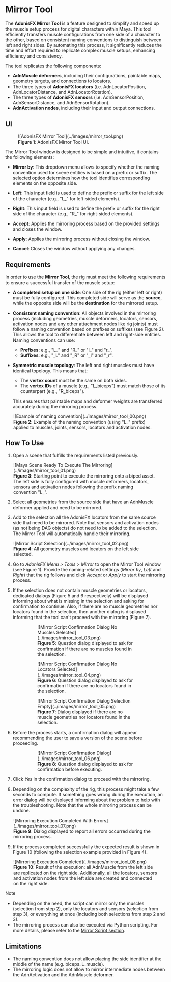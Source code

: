 # Mirror Tool

The **AdonisFX Mirror Tool** is a feature designed to simplify and speed up the muscle setup process for digital characters within Maya. This tool efficiently transfers muscle configurations from one side of a character to the other, based on consistent naming conventions to distinguish between left and right sides. By automating this process, it significantly reduces the time and effort required to replicate complex muscle setups, enhancing efficiency and consistency.​

The tool replicates the following components:​

- **AdnMuscle deformers**, including their configurations, paintable maps, geometry targets, and connections to locators.​
- The three types of **AdonisFX locators** (i.e. AdnLocatorPosition, AdnLocatorDistance, and AdnLocatorRotation).
- The three types of **AdonisFX sensors** (i.e. AdnSensorPosition, AdnSensorDistance, and AdnSensorRotation).
- **AdnActivation nodes**, including their input and output connections.

## UI

<figure markdown>
  ![AdonisFX Mirror Tool](../images/mirror_tool.png) 
  <figcaption><b>Figure 1</b>: AdonisFX Mirror Tool UI. </figcaption>
</figure>

The Mirror Tool window is designed to be simple and intuitive, it contains the following elements:

- **Mirror by**: This dropdown menu allows to specify whether the naming convention used for scene entities is based on a prefix or suffix. The selected option determines how the tool identifies corresponding elements on the opposite side.

- **Left**: This input field is used to define the prefix or suffix for the left side of the character (e.g., "L_" for left-sided elements).

- **Right**: This input field is used to define the prefix or suffix for the right side of the character (e.g., "R_" for right-sided elements).

- **Accept**: Applies the mirroring process based on the provided settings and closes the window.

- **Apply**: Applies the mirroring process without closing the window.

- **Cancel**: Closes the window without applying any changes.

## Requirements

In order to use the **Mirror Tool**, the rig must meet the following requirements to ensure a successful transfer of the muscle setup:

- **A completed setup on one side**: One side of the rig (either left or right) must be fully configured. This completed side will serve as the **source**, while the opposite side will be the **destination** for the mirrored setup.

- **Consistent naming convention**: All objects involved in the mirroring process (including geometries, muscle deformers, locators, sensors, activation nodes and any other attachment nodes like rig joints) must follow a naming convention based on prefixes or suffixes (see Figure 2). This allows the tool to differentiate between left and right-side entities. Naming conventions can use:
    - **Prefixes**: e.g., "L_" and "R_" or "l_" and "r_".
    - **Suffixes**: e.g., "_L" and "_R" or "_l" and "_r".

- **Symmetric muscle topology**: The left and right muscles must have identical topology. This means that:
    - The **vertex count** must be the same on both sides.
    - The **vertex IDs** of a muscle (e.g., "L_biceps") must match those of its counterpart (e.g., "R_biceps").

    This ensures that paintable maps and deformer weights are transferred accurately during the mirroring process.

<figure style="width:90%; margin-left:5%" markdown>
  ![Example of naming convention](../images/mirror_tool_00.png)
  <figcaption><b>Figure 2</b>: Example of the naming convention (using "L_" prefix) applied to muscles, joints, sensors, locators and activation nodes.</figcaption>
</figure>

## How To Use

1. Open a scene that fulfills the requirements listed previously.

<figure style="width:90%; margin-left:5%" markdown>
  ![Maya Scene Ready To Execute The Mirroring](../images/mirror_tool_01.png)
  <figcaption><b>Figure 3</b>: Starting point to execute the mirroring onto a biped asset. The left side is fully configured with muscle deformers, locators, sensors and activation nodes following the prefix naming convention "L_".</figcaption>
</figure>

2. Select all geometries from the source side that have an AdnMuscle deformer applied and need to be mirrored.

3. Add to the selection all the AdonisFX locators from the same source side that need to be mirrored. Note that sensors and activation nodes (as not being DAG objects) do not need to be added to the selection. The Mirror Tool will automatically handle their mirroring.

<figure style="width:90%; margin-left:5%" markdown>
  ![Mirror Script Selection](../images/mirror_tool_02.png)
  <figcaption><b>Figure 4</b>: All geometry muscles and locators on the left side selected.</figcaption>
</figure>

4. Go to *AdonisFX Menu > Tools > Mirror* to open the Mirror Tool window (see Figure 1). Provide the naming-related settings (*Mirror by*, *Left* and *Right*) that the rig follows and click *Accept* or *Apply* to start the mirroring process.

5. If the selection does not contain muscle geometries or locators, dedicated dialogs (Figure 5 and 6 respectively) will be displayed informing about what is missing in the selection and asking for confirmation to continue. Also, if there are no muscle geometries nor locators found in the selection, then another dialog is displayed informing that the tool can't proceed with the mirroring (Figure 7).

<figure style="width:60%; margin-left:20%" markdown>
  ![Mirror Script Confirmation Dialog No Muscles Selected](../images/mirror_tool_03.png)
  <figcaption><b>Figure 5</b>: Question dialog displayed to ask for confirmation if there are no muscles found in the selection.</figcaption>
</figure>

<figure style="width:60%; margin-left:20%" markdown>
  ![Mirror Script Confirmation Dialog No Locators Selected](../images/mirror_tool_04.png)
  <figcaption><b>Figure 6</b>: Question dialog displayed to ask for confirmation if there are no locators found in the selection.</figcaption>
</figure>

<figure style="width:60%; margin-left:20%" markdown>
  ![Mirror Script Confirmation Dialog Selection Empty](../images/mirror_tool_05.png)
  <figcaption><b>Figure 7</b>: Dialog displayed if there are no muscle geometries nor locators found in the selection.</figcaption>
</figure>

6. Before the process starts, a confirmation dialog will appear recommending the user to save a version of the scene before proceeding.

<figure style="width:60%; margin-left:20%" markdown>
  ![Mirror Script Confirmation Dialog](../images/mirror_tool_06.png)
  <figcaption><b>Figure 8</b>: Question dialog displayed to ask for confirmation before executing.</figcaption>
</figure>

7. Click *Yes* in the confirmation dialog to proceed with the mirroring.

8. Depending on the complexity of the rig, this process might take a few seconds to compute. If something goes wrong during the execution, an error dialog will be displayed informing about the problem to help with the troubleshooting. Note that the whole mirroring process can be undone.

<figure style="width:90%; margin-left:5%" markdown>
  ![Mirroring Execution Completed With Errors](../images/mirror_tool_07.png)
  <figcaption><b>Figure 9</b>: Dialog displayed to report all errors occurred during the mirroring process.</figcaption>
</figure>

9. If the process completed successfully the expected result is shown in Figure 10 (following the selection example provided in Figure 4).

<figure style="width:90%; margin-left:5%" markdown>
  ![Mirroring Execution Completed](../images/mirror_tool_08.png)
  <figcaption><b>Figure 10</b>: Result of the execution: all AdnMuscle from the left side are replicated on the right side. Additionally, all the locators, sensors and activation nodes from the left side are created and connected on the right side.</figcaption>
</figure>

> [!NOTE]
> - Depending on the need, the script can mirror only the muscles (selection from step 2), only the locators and sensors (selection from step 3), or everything at once (including both selections from step 2 and 3).
> - The mirroring process can also be executed via Python scripting. For more details, please refer to the [Mirror Script section](../scripts#mirror).

## Limitations

- The naming convention does not allow placing the side identifier at the middle of the name (e.g. biceps_L_muscle).
- The mirroring logic does not allow to mirror intermediate nodes between the AdnActivation and the AdnMuscle deformer.
